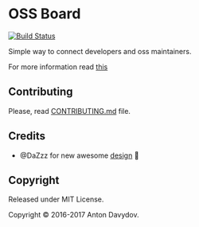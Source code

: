 # OSS Board
[![Build Status](https://travis-ci.org/davydovanton/ossboard.svg?branch=master)](https://travis-ci.org/davydovanton/ossboard)

Simple way to connect developers and oss maintainers.

For more information read [this](http://www.ossboard.org/about)

## Contributing

Please, read [CONTRIBUTING.md](https://github.com/davydovanton/ossboard/blob/master/CONTRIBUTING.md) file.

## Credits

* @DaZzz for new awesome [design](https://github.com/davydovanton/ossboard/issues/11) :tada:

## Copyright

Released under MIT License.

Copyright © 2016-2017 Anton Davydov.
